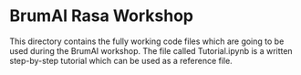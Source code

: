 # BrumAI Rasa Workshop

This directory contains the fully working code files which are going to be used during the BrumAI workshop. The file called Tutorial.ipynb is a written step-by-step tutorial which can be used as a reference file.

